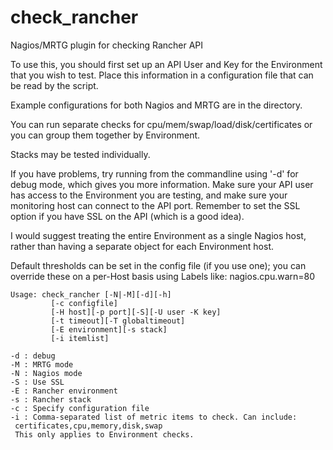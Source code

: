 # check_rancher
Nagios/MRTG plugin for checking Rancher API

To use this, you should first set up an API User and Key for the Environment
that you wish to test.  Place this information in a configuration file that
can be read by the script.

Example configurations for both Nagios and MRTG are in the directory.

You can run separate checks for cpu/mem/swap/load/disk/certificates or you
can group them together by Environment.

Stacks may be tested individually.

If you have problems, try running from the commandline using '-d' for debug
mode, which gives you more information.  Make sure your API user has access to
the Environment you are testing, and make sure your monitoring host can 
connect to the API port.  Remember to set the SSL option if you have SSL on
the API (which is a good idea).

I would suggest treating the entire Environment as a single Nagios host, rather
than having a separate object for each Environment host.

Default thresholds can be set in the config file (if you use one); you can 
override these on a per-Host basis using Labels like: nagios.cpu.warn=80

    Usage: check_rancher [-N|-M][-d][-h]
             [-c configfile]
             [-H host][-p port][-S][-U user -K key]
             [-t timeout][-T globaltimeout]
             [-E environment][-s stack]
             [-i itemlist]

    -d : debug
    -M : MRTG mode
    -N : Nagios mode
    -S : Use SSL
    -E : Rancher environment
    -s : Rancher stack
    -c : Specify configuration file
    -i : Comma-separated list of metric items to check. Can include:
     certificates,cpu,memory,disk,swap
     This only applies to Environment checks.
